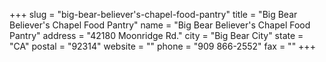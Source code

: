+++
slug = "big-bear-believer's-chapel-food-pantry"
title = "Big Bear Believer's Chapel Food Pantry"
name = "Big Bear Believer's Chapel Food Pantry"
address = "42180 Moonridge Rd."
city = "Big Bear City"
state = "CA"
postal = "92314"
website = ""
phone = "909 866-2552"
fax = ""
+++
